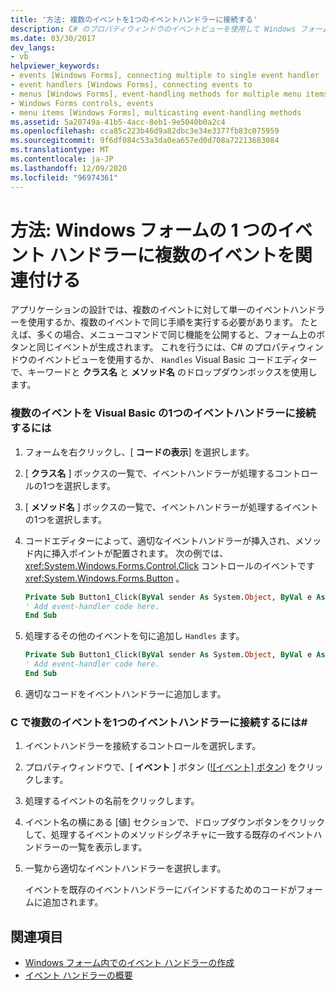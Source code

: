```yaml
---
title: '方法: 複数のイベントを1つのイベントハンドラーに接続する'
description: C# のプロパティウィンドウのイベントビューを使用して Windows フォームの1つのイベントハンドラーに複数のイベントを接続する方法について説明します。
ms.date: 03/30/2017
dev_langs:
- vb
helpviewer_keywords:
- events [Windows Forms], connecting multiple to single event handler
- event handlers [Windows Forms], connecting events to
- menus [Windows Forms], event-handling methods for multiple menu items
- Windows Forms controls, events
- menu items [Windows Forms], multicasting event-handling methods
ms.assetid: 5a20749a-41b5-4acc-8eb1-9e5040b0a2c4
ms.openlocfilehash: cca85c223b46d9a82dbc3e34e3377fb83c075959
ms.sourcegitcommit: 9f6df084c53a3da0ea657ed0d708a72213683084
ms.translationtype: MT
ms.contentlocale: ja-JP
ms.lasthandoff: 12/09/2020
ms.locfileid: "96974361"
---
```

# <a name="how-to-connect-multiple-events-to-a-single-event-handler-in-windows-forms"></a>方法: Windows フォームの 1 つのイベント ハンドラーに複数のイベントを関連付ける
アプリケーションの設計では、複数のイベントに対して単一のイベントハンドラーを使用するか、複数のイベントで同じ手順を実行する必要があります。 たとえば、多くの場合、メニューコマンドで同じ機能を公開すると、フォーム上のボタンと同じイベントが生成されます。 これを行うには、C# のプロパティウィンドウのイベントビューを使用するか、 `Handles` Visual Basic コードエディターで、キーワードと **クラス名** と **メソッド名** のドロップダウンボックスを使用します。  
  
### <a name="to-connect-multiple-events-to-a-single-event-handler-in-visual-basic"></a>複数のイベントを Visual Basic の1つのイベントハンドラーに接続するには  
  
1. フォームを右クリックし、[ **コードの表示**] を選択します。  
  
2. [ **クラス名** ] ボックスの一覧で、イベントハンドラーが処理するコントロールの1つを選択します。  
  
3. [ **メソッド名** ] ボックスの一覧で、イベントハンドラーが処理するイベントの1つを選択します。  
  
4. コードエディターによって、適切なイベントハンドラーが挿入され、メソッド内に挿入ポイントが配置されます。 次の例では、 <xref:System.Windows.Forms.Control.Click> コントロールのイベントです <xref:System.Windows.Forms.Button> 。  
  
    ```vb  
    Private Sub Button1_Click(ByVal sender As System.Object, ByVal e As System.EventArgs) Handles Button1.Click  
    ' Add event-handler code here.  
    End Sub  
    ```  
  
5. 処理するその他のイベントを句に追加し `Handles` ます。  
  
    ```vb  
    Private Sub Button1_Click(ByVal sender As System.Object, ByVal e As System.EventArgs) Handles Button1.Click, Button2.Click  
    ' Add event-handler code here.  
    End Sub  
    ```  
  
6. 適切なコードをイベントハンドラーに追加します。  
  
### <a name="to-connect-multiple-events-to-a-single-event-handler-in-c"></a>C で複数のイベントを1つのイベントハンドラーに接続するには\#
  
1. イベントハンドラーを接続するコントロールを選択します。  
  
2. プロパティウィンドウで、[ **イベント** ] ボタン ([![イベント] ボタン](./media/vxeventsbutton-propertieswindow.png "vxEventsButton_PropertiesWindow")) をクリックします。  
  
3. 処理するイベントの名前をクリックします。  
  
4. イベント名の横にある [値] セクションで、ドロップダウンボタンをクリックして、処理するイベントのメソッドシグネチャに一致する既存のイベントハンドラーの一覧を表示します。  
  
5. 一覧から適切なイベントハンドラーを選択します。  
  
     イベントを既存のイベントハンドラーにバインドするためのコードがフォームに追加されます。  
  
## <a name="see-also"></a>関連項目

- [Windows フォーム内でのイベント ハンドラーの作成](creating-event-handlers-in-windows-forms.md)
- [イベント ハンドラーの概要](event-handlers-overview-windows-forms.md)
